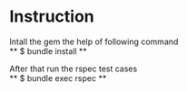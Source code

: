 # Instruction
Intall the gem the help of following command <br />
    ** $ bundle install **

After that run the rspec test cases <br />
    ** $ bundle exec rspec **

